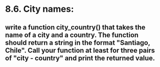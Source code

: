 # 8.6. City names:
## write a function city_country() that takes the name of a city and a country. The function should return a string in the format "Santiago, Chile". Call your function at least for three pairs of "city - country" and print the returned value.
